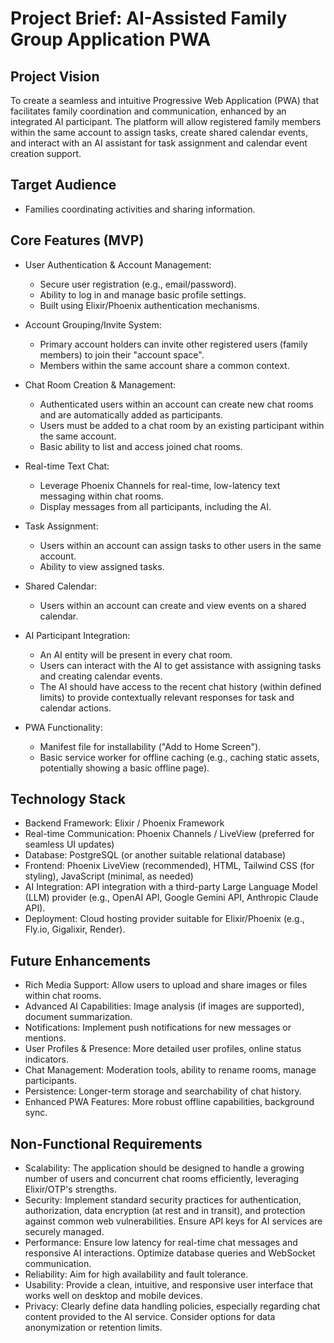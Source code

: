 # Project Brief: AI-Assisted Family Group Application PWA

## Project Vision

To create a seamless and intuitive Progressive Web Application (PWA) that facilitates family coordination and communication, enhanced by an integrated AI participant. The platform will allow registered family members within the same account to assign tasks, create shared calendar events, and interact with an AI assistant for task assignment and calendar event creation support.

## Target Audience

- Families coordinating activities and sharing information.

## Core Features (MVP)

- User Authentication & Account Management:
    - Secure user registration (e.g., email/password).
    - Ability to log in and manage basic profile settings.
    - Built using Elixir/Phoenix authentication mechanisms.

- Account Grouping/Invite System:
    - Primary account holders can invite other registered users (family members) to join their "account space".
    - Members within the same account share a common context.

- Chat Room Creation & Management:
    - Authenticated users within an account can create new chat rooms and are automatically added as participants.
    - Users must be added to a chat room by an existing participant within the same account.
    - Basic ability to list and access joined chat rooms.

- Real-time Text Chat:
    - Leverage Phoenix Channels for real-time, low-latency text messaging within chat rooms.
    - Display messages from all participants, including the AI.

- Task Assignment:
    - Users within an account can assign tasks to other users in the same account.
    - Ability to view assigned tasks.

- Shared Calendar:
    - Users within an account can create and view events on a shared calendar.

- AI Participant Integration:
    - An AI entity will be present in every chat room.
    - Users can interact with the AI to get assistance with assigning tasks and creating calendar events.
    - The AI should have access to the recent chat history (within defined limits) to provide contextually relevant responses for task and calendar actions.

- PWA Functionality:
    - Manifest file for installability ("Add to Home Screen").
    - Basic service worker for offline caching (e.g., caching static assets, potentially showing a basic offline page).

## Technology Stack

- Backend Framework: Elixir / Phoenix Framework
- Real-time Communication: Phoenix Channels / LiveView (preferred for seamless UI updates)
- Database: PostgreSQL (or another suitable relational database)
- Frontend: Phoenix LiveView (recommended), HTML, Tailwind CSS (for styling), JavaScript (minimal, as needed)
- AI Integration: API integration with a third-party Large Language Model (LLM) provider (e.g., OpenAI API, Google Gemini API, Anthropic Claude API).
- Deployment: Cloud hosting provider suitable for Elixir/Phoenix (e.g., Fly.io, Gigalixir, Render).

## Future Enhancements

- Rich Media Support: Allow users to upload and share images or files within chat rooms.
- Advanced AI Capabilities: Image analysis (if images are supported), document summarization.
- Notifications: Implement push notifications for new messages or mentions.
- User Profiles & Presence: More detailed user profiles, online status indicators.
- Chat Management: Moderation tools, ability to rename rooms, manage participants.
- Persistence: Longer-term storage and searchability of chat history.
- Enhanced PWA Features: More robust offline capabilities, background sync.

## Non-Functional Requirements

- Scalability: The application should be designed to handle a growing number of users and concurrent chat rooms efficiently, leveraging Elixir/OTP's strengths.
- Security: Implement standard security practices for authentication, authorization, data encryption (at rest and in transit), and protection against common web vulnerabilities. Ensure API keys for AI services are securely managed.
- Performance: Ensure low latency for real-time chat messages and responsive AI interactions. Optimize database queries and WebSocket communication.
- Reliability: Aim for high availability and fault tolerance.
- Usability: Provide a clean, intuitive, and responsive user interface that works well on desktop and mobile devices.
- Privacy: Clearly define data handling policies, especially regarding chat content provided to the AI service. Consider options for data anonymization or retention limits.

